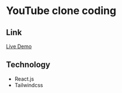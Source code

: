 # YouTube clone coding

## Link
[Live Demo](https://cute-lebkuchen-8d69dc.netlify.app/)

## Technology
- React.js
- Tailwindcss

